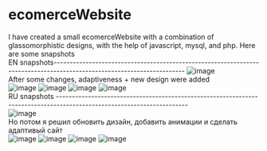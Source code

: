 # ecomerceWebsite
I have created a small ecomerceWebsite with a combination of glassomorphistic designs, with the help of javascript, mysql, and php. 
Here are some snapshots 
<br />EN snapshots-----------------------------------------------------------------------------------------------------------------------
![image](https://user-images.githubusercontent.com/88711794/183348886-543447eb-3d81-44f6-9b34-8664e246f36a.png)
<br />After some changes, adaptiveness + new design were added  
![image](https://user-images.githubusercontent.com/88711794/183348945-0969e73a-5c97-433f-986c-34b251fe4d37.png)
![image](https://user-images.githubusercontent.com/88711794/183348973-ccd6fc91-95a9-4364-88c8-654ce408de2d.png)
![image](https://user-images.githubusercontent.com/88711794/183348990-e655a57d-5a26-476b-a28e-239f3f0e4ec9.png)
![image](https://user-images.githubusercontent.com/88711794/183349009-93b926aa-5d62-4c21-85cb-9a4a8db5bc99.png)
<br />RU snapshots -----------------------------------------------------------------------------------------------------------------------
<br />![image](https://user-images.githubusercontent.com/88711794/183351314-d1d1e478-3c64-4f96-a47a-3c1a40d41245.png)
<br />Но потом я решил обновить дизайн, добавить анимации и сделать адаптивый сайт
<br />![image](https://user-images.githubusercontent.com/88711794/183351372-d7f2c4f8-9a4d-4622-9e1c-f989139b33e2.png)
![image](https://user-images.githubusercontent.com/88711794/183351040-58ec93e7-8e6a-480f-81ab-cbbd72ec8674.png)
![image](https://user-images.githubusercontent.com/88711794/183351056-29fa8e12-b92f-40cc-9d6f-9c85664b4d49.png)
![image](https://user-images.githubusercontent.com/88711794/183351077-8f91c1b6-0765-4b79-a5ee-705eaf12ee02.png)
